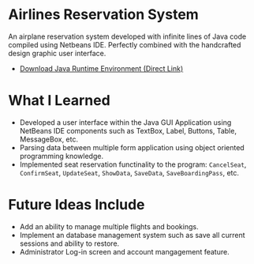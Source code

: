 # Airlines Reservation System
An airplane reservation system developed with infinite lines of Java code compiled using Netbeans IDE. Perfectly combined with the handcrafted design graphic user interface. 


* [Download Java Runtime Environment (Direct Link)](https://www.java.com/en/download/)

# What I Learned

* Developed a user interface within the Java GUI Application using NetBeans IDE components such as TextBox, Label, Buttons, Table, MessageBox, etc.
* Parsing data between multiple form application using object oriented programming knowledge. 
* Implemented seat reservation functinality to the program: `CancelSeat`, `ConfirmSeat`, `UpdateSeat`, `ShowData`, `SaveData`, `SaveBoardingPass`, etc.

# Future Ideas Include

* Add an ability to manage multiple flights and bookings.
* Implement an database management system such as save all current sessions and ability to restore.
* Administrator Log-in screen and account mangagement feature.
